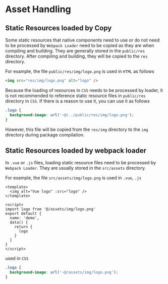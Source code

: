 # Asset Handling

## Static Resources loaded by Copy

Some static resources that native components need to use or do not need to be processed by `Webpack Loader` need to be copied as they are when compiling and building. They are generally stored in the `public/res` directory. After compiling and building, they will be copied to the `res` directory.

For example, the file `public/res/img/logo.png` is used in `HTML` as follows

``` html
<img src="res/img/logo.png" alt="logo" />
```

Because the loading of resources in `CSS` needs to be processed by loader, it is not recommended to reference static resource files in `public/res` directory in `CSS`. If there is a reason to use it, you can use it as follows

``` css
.logo {
  background-image: url('~@/../public/res/img/logo.png');
}
```

However, this file will be copied from the `res/img` directory to the `img` directory during package compilation.

## Static Resources loaded by webpack loader

In `.vue` or `.js` files, loading static resource files need to be processed by `Webpack Loader`. They are usually stored in the `src/assets` directory.

For example, the file `src/assets/img/logo.png` is used in `.vue`, `.js`

``` vue
<template>
  <img alt="Vue logo" :src="logo" />
</template>

<script>
import logo from '@/assets/img/logo.png'
export default {
  name: 'demo',
  data() {
    return {
      logo
    }
  }
}
</script>
```

used in `CSS`

``` css
.logo {
  background-image: url('~@/assets/img/logo.png');
}
```